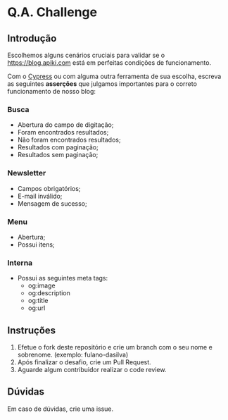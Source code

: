 # Q.A. Challenge

## Introdução

Escolhemos alguns cenários cruciais para validar se o https://blog.apiki.com está em perfeitas condições de funcionamento. 

Com o [Cypress](https://www.cypress.io/) ou com alguma outra ferramenta de sua escolha, escreva as seguintes **asserções** que julgamos importantes para o correto funcionamento de nosso blog: 

### Busca 

* Abertura do campo de digitação;
* Foram encontrados resultados;
* Não foram encontrados resultados;
* Resultados com paginação;
* Resultados sem paginação; 

### Newsletter

* Campos obrigatórios;
* E-mail inválido;
* Mensagem de sucesso;

### Menu

* Abertura;
* Possui itens;

### Interna 

* Possui as seguintes meta tags:
  * og:image
  * og:description
  * og:title
  * og:url

## Instruções

1. Efetue o fork deste repositório e crie um branch com o seu nome e sobrenome. (exemplo: fulano-dasilva)
2. Após finalizar o desafio, crie um Pull Request.
3. Aguarde algum contribuidor realizar o code review.

## Dúvidas

Em caso de dúvidas, crie uma issue.
